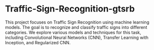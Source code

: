 # Traffic-Sign-Recognition-gtsrb
This project focuses on Traffic Sign Recognition using machine learning models. The goal is to recognize and classify traffic signs into different categories. We explore various models and techniques for this task, including Convolutional Neural Networks (CNN), Transfer Learning with Inception, and Regularized CNN.
